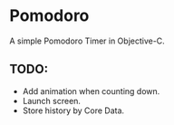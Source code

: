 # Pomodoro
A simple Pomodoro Timer in Objective-C.
  
  
## TODO:
* Add animation when counting down.
* Launch screen.
* Store history by Core Data.
